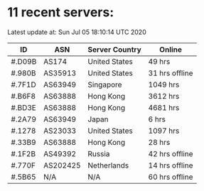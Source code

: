 # 11 recent servers:

Latest update at: Sun Jul 05 18:10:14 UTC 2020

| ID | ASN | Server Country | Online |
| -- | --- | -------------- | ------ |
| #.D09B | AS174 | United States | 49 hrs |
| #.980B | AS35913 | United States | 31 hrs offline |
| #.7F1D | AS63949 | Singapore | 1049 hrs |
| #.B6F8 | AS63888 | Hong Kong | 3612 hrs |
| #.BD3E | AS63888 | Hong Kong | 4681 hrs |
| #.2A79 | AS63949 | Japan | 6 hrs |
| #.1278 | AS23033 | United States | 1097 hrs |
| #.33B9 | AS63888 | Hong Kong | 28 hrs |
| #.1F2B | AS49392 | Russia | 42 hrs offline |
| #.770F | AS202425 | Netherlands | 14 hrs offline |
| #.5B65 | N/A | N/A | 60 hrs offline |

